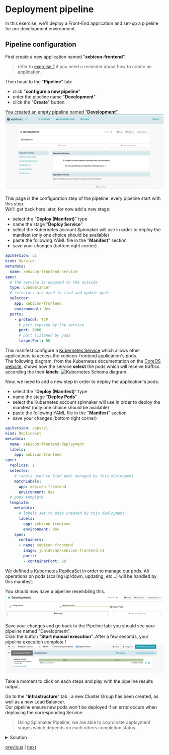 # Deployment pipeline
In this exercise, we'll deploy a Front-End application and set-up a pipeline for our development environment.

## Pipeline configuration
First create a new application named "**xebicon-frontend**".
> refer to [exercise 1](../../part1/exercise1/README.md) if you need a reminder about how to create an application

Then head to the "**Pipeline**" tab: 
- click "**configure a new pipeline**"
- enter the pipeline name "**Development**"
- click the "**Create**" button

You created an empty pipeline named "**Development**".
![Pipeline configuration page](./emptyPipelineConfig.png)

This page is the configuration step of the pipeline: every pipeline start with this step.  
We'll get back here later, for now add a new stage:
- select the "**Deploy (Manifest)**" type
- name the stage "**Deploy Service**"
- select the Kubernetes account Spinnaker will use in order to deploy the manifest (only one choice should be available)
- paste the following YAML file in the "**Manifest**" section
- save your changes (bottom right corner)

```yaml
apiVersion: v1
kind: Service
metadata:
  name: xebicon-frontend-service
spec:
  # The service is exposed to the outside
  type: LoadBalancer
  # selectors are used to find and update pods
  selector:
    app: xebicon-frontend
    environment: dev
  ports:
    - protocol: TCP
      # port exposed by the service
      port: 9080
      # port listened by pods
      targetPort: 80
```

This manifest configure a [Kubernetes Service](https://kubernetes.io/docs/concepts/services-networking/service/) which allows other applications to access the xebicon-frontend application's pods.  
The following diagram, from the Kubernetes documentation on the [CoreOS website](https://coreos.com/kubernetes/docs/latest/services.html), 
shows how the service **select** the pods which will receive traffics according the their **labels**.
![Kubernetes Schema diagram](https://coreos.com/kubernetes/docs/latest/img/service.svg)

Now, we need to add a new step in order to deploy the application's pods:
- select the "**Deploy (Manifest)**" type
- name the stage "**Deploy Pods**"
- select the Kubernetes account spinnaker will use in order to deploy the manifest (only one choice should be available)
- paste the following YAML file in the "**Manifest**" section
- save your changes (bottom right corner)  

```yaml
apiVersion: apps/v1
kind: ReplicaSet
metadata:
  name: xebicon-frontend-deployment
  labels:
    app: xebicon-frontend
spec:
  replicas: 1
  selector:
    # labels used to find pods managed by this deployment
    matchLabels:
      app: xebicon-frontend
      environment: dev
  # pods template
  template:
    metadata:
      # labels set to pods created by this deployment
      labels:
        app: xebicon-frontend
        environment: dev
    spec:
      containers:
      - name: xebicon-frontend
        image: jcalderan/xebicon-frontend:v1
        ports:
        - containerPort: 80
```

We defined a [Kubernetes ReplicaSet](https://kubernetes.io/docs/concepts/workloads/controllers/replicaset) in order to manage our pods. 
All operations on pods (scaling up/down, updating, etc...) will be handled by this manifest.  

You should now have a pipeline resembling this.
![Your pipeline overview](./pipeineOverview.png)


Save your changes and go back to the Pipeline tab: you should see your pipeline named "Development".  
Click the button "**Start manual execution**". After a few seconds, your pipeline execution complete !
![Your pipeline execution complete](./pipelineCompleted1.png)

Take a moment to click on each steps and play with the pipeline results output.  

Go to the "**Infrastructure**" tab : a new Cluster Group has been created, as well as a new Load Balancer.  
Our pipeline ensure new pods won't be deployed if an error occurs when deploying the corresponding Service.

> Using Spinnaker Pipeline, we are able to coordinate deployment stages which depends on each others completion status.

<details>
    <summary>Solution</summary>
    <p>
    Click "**Pipeline Actions**" (upper right), then click "Edit as JSON", and copy paste the following JSON.

```json
{
  "keepWaitingPipelines": false,
  "lastModifiedBy": "anonymous",
  "limitConcurrent": true,
  "stages": [
    {
      "account": "kubernetes",
      "cloudProvider": "kubernetes",
      "manifests": [
        {
          "apiVersion": "v1",
          "kind": "Service",
          "metadata": {
            "name": "xebicon-frontend-service"
          },
          "spec": {
            "ports": [
              {
                "port": 9080,
                "protocol": "TCP",
                "targetPort": 80
              }
            ],
            "selector": {
              "app": "xebicon-frontend",
              "environment": "dev"
            },
            "type": "LoadBalancer"
          }
        }
      ],
      "moniker": {
        "app": "xebicon-frontend"
      },
      "name": "Deploy Service",
      "namespaceOverride": "",
      "refId": "1",
      "requisiteStageRefIds": [],
      "skipExpressionEvaluation": false,
      "source": "text",
      "trafficManagement": {
        "enabled": false,
        "options": {
          "enableTraffic": false,
          "services": []
        }
      },
      "type": "deployManifest"
    },
    {
      "account": "kubernetes",
      "cloudProvider": "kubernetes",
      "manifests": [
        {
          "apiVersion": "apps/v1",
          "kind": "ReplicaSet",
          "metadata": {
            "labels": {
              "app": "xebicon-frontend"
            },
            "name": "xebicon-frontend-deployment"
          },
          "spec": {
            "replicas": 1,
            "selector": {
              "matchLabels": {
                "app": "xebicon-frontend",
                "environment": "dev"
              }
            },
            "template": {
              "metadata": {
                "labels": {
                  "app": "xebicon-frontend",
                  "environment": "dev"
                }
              },
              "spec": {
                "containers": [
                  {
                    "image": "jcalderan/xebicon-frontend:v1",
                    "name": "xebicon-frontend",
                    "ports": [
                      {
                        "containerPort": 80
                      }
                    ]
                  }
                ]
              }
            }
          }
        }
      ],
      "moniker": {
        "app": "xebicon-frontend"
      },
      "name": "Deploy (Manifest)",
      "refId": "2",
      "requisiteStageRefIds": [
        "1"
      ],
      "skipExpressionEvaluation": false,
      "source": "text",
      "trafficManagement": {
        "enabled": false,
        "options": {
          "enableTraffic": false,
          "services": []
        }
      },
      "type": "deployManifest"
    }
  ],
  "triggers": [],
  "updateTs": "1574199631000"
}
```
    </p>
</details>

[previous](../../part1/exercise1/README.md) | [next](../exercise2/README.md)
